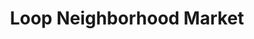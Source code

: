 ---
title: "Loop Neighborhood Market"
url: /emeryville/loop-neighborhood-market/
shop: convenience
---